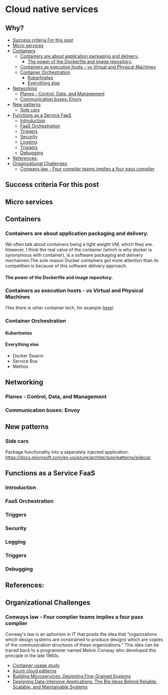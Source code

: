 # Cloud native services

## Why?

<!-- vim-markdown-toc GFM -->

- [Success criteria For this post](#success-criteria-for-this-post)
- [Micro services](#micro-services)
- [Containers](#containers)
  - [Containers are about application packaging and delivery.](#containers-are-about-application-packaging-and-delivery)
    - [The power of the Dockerfile and image repository.](#the-power-of-the-dockerfile-and-image-repository)
  - [Containers as execution hosts - vs Virtual and Physical Machines](#containers-as-execution-hosts---vs-virtual-and-physical-machines)
  - [Container Orchestration](#container-orchestration)
    - [Kubertnetes](#kubertnetes)
    - [Everything else](#everything-else)
- [Networking](#networking)
  - [Planes - Control, Data, and Management](#planes---control-data-and-management)
  - [Communication buses: Envoy](#communication-buses-envoy)
- [New patterns](#new-patterns)
  - [Side cars](#side-cars)
- [Functions as a Service FaaS](#functions-as-a-service-faas)
  - [Introduction](#introduction)
  - [FaaS Orchestration](#faas-orchestration)
  - [Triggers](#triggers)
  - [Security](#security)
  - [Logging](#logging)
  - [Triggers](#triggers-1)
  - [Debugging](#debugging)
- [References:](#references)
- [Organizational Challenges](#organizational-challenges)
  - [Conways law - Four complier teams implies a four pass complier](#conways-law---four-complier-teams-implies-a-four-pass-complier)

<!-- vim-markdown-toc -->

## Success criteria For this post

## Micro services

## Containers

### Containers are about application packaging and delivery.

We often talk about containers being a light weight VM, which they are. However, I think the real value of the container (which is why docker is synonymous with container), is a software packaging and delivery mechanism.The sole reason Docker containers got more attention than its competition is because of this software delivery approach.

#### The power of the Dockerfile and image repository.

### Containers as execution hosts - vs Virtual and Physical Machines

(Yes there is other container tech, for example [here](https://www.katacoda.com/courses/containers-without-docker))

### Container Orchestration

#### Kubertnetes

#### Everything else

- Docker Swarm
- Service Bus
- Methos

## Networking

### Planes - Control, Data, and Management

### Communication buses: Envoy

## New patterns

### Side cars

Package functionality into a seperately injected application: https://docs.microsoft.com/en-us/azure/architecture/patterns/sidecar

## Functions as a Service FaaS

### Introduction

### FaaS Orchestration

### Triggers

### Security

### Logging

### Triggers

### Debugging

## References:

## Organizational Challenges

### Conways law - Four complier teams implies a four pass complier

Conway's law is an aphorism in IT that posits the idea that “organizations which design systems are constrained to produce designs which are copies of the communication structures of these organizations.” This idea can be traced back to a programmer named Melvin Conway who developed this principle in the late 1960s.

- [Container usage study](https://www.datadoghq.com/container-orchestration/)
- [Azure cloud patterns](https://docs.microsoft.com/en-us/azure/architecture/patterns/)
- [Building Microservices: Designing Fine-Grained Systems](https://www.amazon.com/Building-Microservices-Designing-Fine-Grained-Systems/dp/1491950358)
- [Designing Data-Intensive Applications: The Big Ideas Behind Reliable, Scalable, and Maintainable Systems](https://www.amazon.com/Designing-Data-Intensive-Applications-Reliable-Maintainable/dp/1449373321/ref=pd_lpo_sbs_14_t_0?_encoding=UTF8&psc=1&refRID=AZ1QGMVFB2K45MWY14X0)
